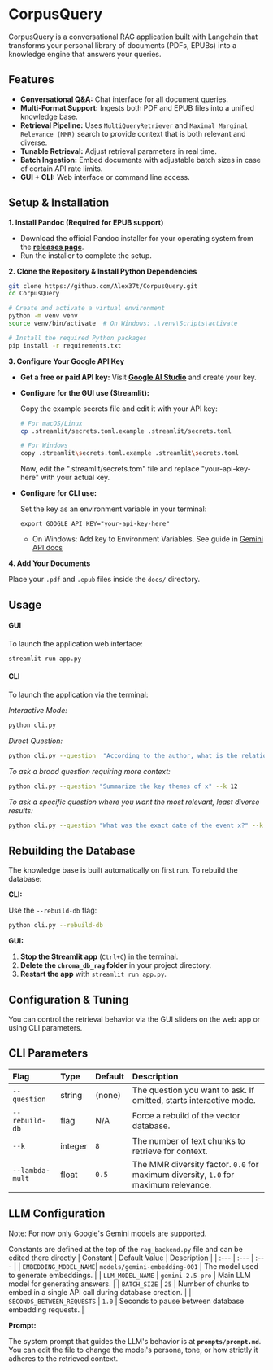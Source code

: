 # CorpusQuery

CorpusQuery is a conversational RAG application built with Langchain that transforms your personal library of
documents (PDFs, EPUBs) into a knowledge engine that answers your queries.

## Features

* **Conversational Q&A:**  Chat interface for all document queries.
* **Multi-Format Support:** Ingests both PDF and EPUB files into a unified knowledge base.
* **Retrieval Pipeline:** Uses `MultiQueryRetriever` and `Maximal Marginal Relevance (MMR)` search to provide context
  that is both relevant and diverse.
* **Tunable Retrieval:** Adjust retrieval parameters in real time.
* **Batch Ingestion:**  Embed documents with adjustable batch sizes in case of certain API rate limits.
* **GUI + CLI:**  Web interface or command line access.

## Setup & Installation

**1. Install Pandoc (Required for EPUB support)**

* Download the official Pandoc installer for your operating system from the **[ releases page](https://github.com/jgm/pandoc/releases)**.
* Run the installer to complete the setup.

**2. Clone the Repository & Install Python Dependencies**

```bash
git clone https://github.com/Alex37t/CorpusQuery.git
cd CorpusQuery

# Create and activate a virtual environment
python -m venv venv
source venv/bin/activate  # On Windows: .\venv\Scripts\activate

# Install the required Python packages
pip install -r requirements.txt
```

**3. Configure Your Google API Key**

* **Get a free or paid API key:** Visit **[Google AI Studio](https://aistudio.google.com/app/apikey)** and create your
  key.
* **Configure for the GUI use (Streamlit):**

  Copy the example secrets file and edit it with your API key:
  ```bash
  # For macOS/Linux
  cp .streamlit/secrets.toml.example .streamlit/secrets.toml

  # For Windows
  copy .streamlit\secrets.toml.example .streamlit\secrets.toml
  ```
  Now, edit the ".streamlit/secrets.tom" file and replace "your-api-key-here" with your actual key.


* **Configure for CLI use:**

  Set the key as an environment variable in your terminal:
  ```
  export GOOGLE_API_KEY="your-api-key-here"
  ```
    - On Windows: Add key to Environment Variables. See guide
      in [Gemini API docs](https://ai.google.dev/gemini-api/docs/api-key#windows)

**4. Add Your Documents**

Place your `.pdf` and `.epub` files inside the `docs/` directory.

## Usage

#### GUI

To launch the application web interface:

```
streamlit run app.py
```

#### CLI

To launch the application via the terminal:

  *Interactive Mode:*
  ```bash
  python cli.py
  ```
  *Direct Question:*
  ```bash
  python cli.py --question  "According to the author, what is the relationship between x and y?"
  ```

  *To ask a broad question requiring more context:*
  ```bash
  python cli.py --question "Summarize the key themes of x" --k 12
  ```

  *To ask a specific question where you want the most relevant, least diverse results:*
  ```bash
  python cli.py --question "What was the exact date of the event x?" --k 3 --lambda-mult 0.9
  ```

## Rebuilding the Database

The knowledge base is built automatically on first run. To rebuild the database:

**CLI:**

Use the `--rebuild-db` flag:

```bash
python cli.py --rebuild-db
```

**GUI:**

1. **Stop the Streamlit app** (`Ctrl+C`) in the terminal.
2. **Delete the `chroma_db_rag` folder** in your project directory.
3. **Restart the app** with `streamlit run app.py`.

## Configuration & Tuning

You can control the retrieval behavior via the GUI sliders on the web app or using CLI parameters.

## CLI Parameters

| Flag | Type | Default | Description |
| :--- | :--- | :--- | :--- |
| `--question` | string | (none) | The question you want to ask. If omitted, starts interactive mode. |
| `--rebuild-db`| flag | N/A | Force a rebuild of the vector database. |
| `--k` | integer| `8` | The number of text chunks to retrieve for context. |
| `--lambda-mult` | float | `0.5` | The MMR diversity factor. `0.0` for maximum diversity, `1.0` for maximum relevance. |

## LLM Configuration

Note: For now only Google's Gemini models are supported.

Constants are defined at the top of the `rag_backend.py` file and can be edited there directly
| Constant | Default Value | Description |
| :--- | :--- | :--- |
| `EMBEDDING_MODEL_NAME`| `models/gemini-embedding-001` | The model used to generate embeddings. |
| `LLM_MODEL_NAME` | `gemini-2.5-pro` | Main LLM model for generating answers. |
| `BATCH_SIZE` | `25` | Number of chunks to embed in a single API call during database creation. |
| `SECONDS_BETWEEN_REQUESTS` | `1.0` | Seconds to pause between database embedding requests. |

**Prompt:**

The system prompt that guides the LLM's behavior is at **`prompts/prompt.md`**. You can edit the file to change the
model's persona, tone, or how strictly it adheres to the retrieved context.
